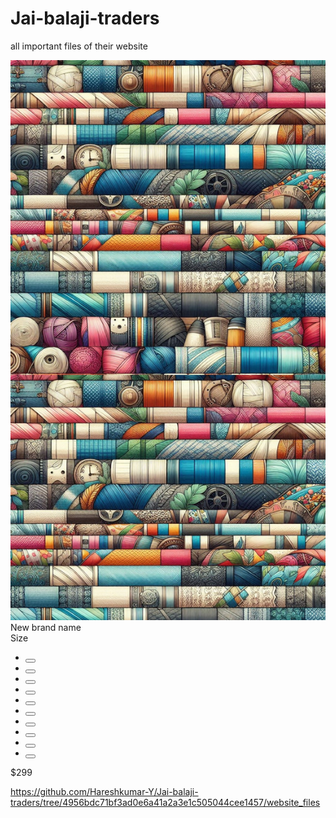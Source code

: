 # Jai-balaji-traders
all important files of their website

<div class="card">
                    <div class="image_container">
                      <img src="Bgimg.png" alt="">
                    </div>
                    <div class="title">
                      <span>New brand name</span>
                    </div>
                    <div class="size">
                      <span>Size</span>
                      <ul class="list-size">
                        <link rel="stylesheet" href="color-buttons.css">
                        <li class="item-list"><button class="item-list-button-red"> </button></li>
                        <li class="item-list"><button class="item-list-button-blue"> </button></li>
                        <li class="item-list"><button class="item-list-button-green"> </button></li>
                        <li class="item-list"><button class="item-list-button-yellow"> </button></li>
                        <li class="item-list"><button class="item-list-button-orange"> </button></li>
                        <li class="item-list"><button class="item-list-button-pink"> </button></li>
                        <li class="item-list"><button class="item-list-button-black"> </button></li>
                        <li class="item-list"><button class="item-list-button-white"> </button></li>
                        <li class="item-list"><button class="item-list-button-brown"> </button></li>
                        <li class="item-list"><button class="item-list-button-violet"> </button></li>
                      </ul>
                    </div>
                    <div class="action">
                      <div class="price">
                        <span>$299</span>
                      </div>
                    </div>
                </div>


https://github.com/Hareshkumar-Y/Jai-balaji-traders/tree/4956bdc71bf3ad0e6a41a2a3e1c505044cee1457/website_files